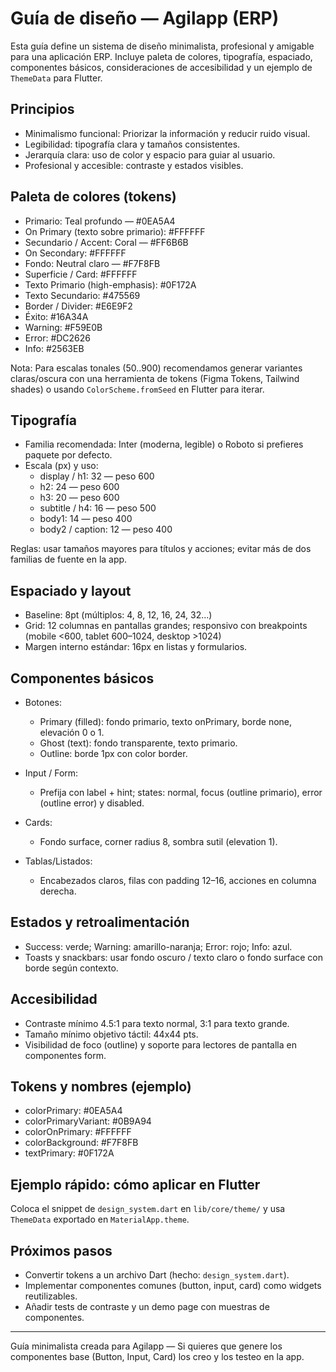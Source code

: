 # Guía de diseño — Agilapp (ERP)

Esta guía define un sistema de diseño minimalista, profesional y amigable para una aplicación ERP. Incluye paleta de colores, tipografía, espaciado, componentes básicos, consideraciones de accesibilidad y un ejemplo de `ThemeData` para Flutter.

## Principios
- Minimalismo funcional: Priorizar la información y reducir ruido visual.
- Legibilidad: tipografía clara y tamaños consistentes.
- Jerarquía clara: uso de color y espacio para guiar al usuario.
- Profesional y accesible: contraste y estados visibles.

## Paleta de colores (tokens)

- Primario: Teal profundo — #0EA5A4
- On Primary (texto sobre primario): #FFFFFF
- Secundario / Accent: Coral — #FF6B6B
- On Secondary: #FFFFFF
- Fondo: Neutral claro — #F7F8FB
- Superficie / Card: #FFFFFF
- Texto Primario (high-emphasis): #0F172A
- Texto Secundario: #475569
- Border / Divider: #E6E9F2
- Éxito: #16A34A
- Warning: #F59E0B
- Error: #DC2626
- Info: #2563EB

Nota: Para escalas tonales (50..900) recomendamos generar variantes claras/oscura con una herramienta de tokens (Figma Tokens, Tailwind shades) o usando `ColorScheme.fromSeed` en Flutter para iterar.

## Tipografía
- Familia recomendada: Inter (moderna, legible) o Roboto si prefieres paquete por defecto.
- Escala (px) y uso:
  - display / h1: 32 — peso 600
  - h2: 24 — peso 600
  - h3: 20 — peso 600
  - subtitle / h4: 16 — peso 500
  - body1: 14 — peso 400
  - body2 / caption: 12 — peso 400

Reglas: usar tamaños mayores para títulos y acciones; evitar más de dos familias de fuente en la app.

## Espaciado y layout
- Baseline: 8pt (múltiplos: 4, 8, 12, 16, 24, 32...)
- Grid: 12 columnas en pantallas grandes; responsivo con breakpoints (mobile <600, tablet 600–1024, desktop >1024)
- Margen interno estándar: 16px en listas y formularios.

## Componentes básicos

- Botones:
  - Primary (filled): fondo primario, texto onPrimary, borde none, elevación 0 o 1.
  - Ghost (text): fondo transparente, texto primario.
  - Outline: borde 1px con color border.

- Input / Form:
  - Prefija con label + hint; states: normal, focus (outline primario), error (outline error) y disabled.

- Cards:
  - Fondo surface, corner radius 8, sombra sutil (elevation 1).

- Tablas/Listados:
  - Encabezados claros, filas con padding 12–16, acciones en columna derecha.

## Estados y retroalimentación
- Success: verde; Warning: amarillo-naranja; Error: rojo; Info: azul.
- Toasts y snackbars: usar fondo oscuro / texto claro o fondo surface con borde según contexto.

## Accesibilidad
- Contraste mínimo 4.5:1 para texto normal, 3:1 para texto grande.
- Tamaño mínimo objetivo táctil: 44x44 pts.
- Visibilidad de foco (outline) y soporte para lectores de pantalla en componentes form.

## Tokens y nombres (ejemplo)
- colorPrimary: #0EA5A4
- colorPrimaryVariant: #0B9A94
- colorOnPrimary: #FFFFFF
- colorBackground: #F7F8FB
- textPrimary: #0F172A

## Ejemplo rápido: cómo aplicar en Flutter

Coloca el snippet de `design_system.dart` en `lib/core/theme/` y usa `ThemeData` exportado en `MaterialApp.theme`.

## Próximos pasos
- Convertir tokens a un archivo Dart (hecho: `design_system.dart`).
- Implementar componentes comunes (button, input, card) como widgets reutilizables.
- Añadir tests de contraste y un demo page con muestras de componentes.

---
Guía minimalista creada para Agilapp — Si quieres que genere los componentes base (Button, Input, Card) los creo y los testeo en la app.
